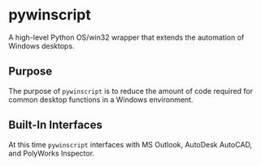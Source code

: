 # pywinscript

A high-level Python OS/win32 wrapper that extends the automation of Windows desktops.

## Purpose
The purpose of `pywinscript` is to reduce the amount of code required for common desktop functions in a Windows environment.

## Built-In Interfaces
At this time `pywinscript` interfaces with MS Outlook, AutoDesk AutoCAD, and PolyWorks Inspector.

